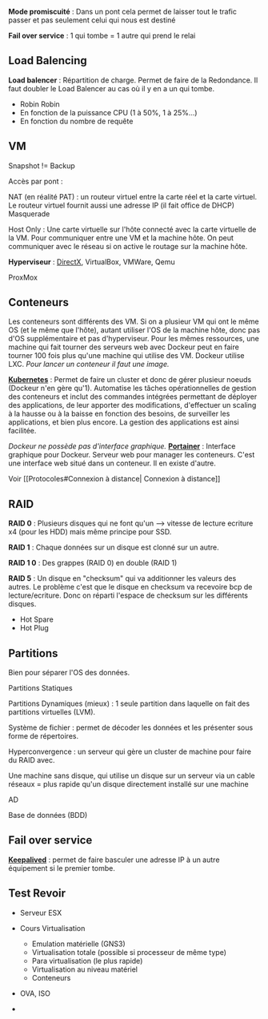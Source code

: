 **Mode promiscuité** : Dans un pont cela permet de laisser tout le trafic passer et pas seulement celui qui nous est destiné

**Fail over service** : 1 qui tombe = 1 autre qui prend le relai

## Load Balencing

**Load balencer** : Répartition de charge. Permet de faire de la Redondance. Il faut doubler le Load Balencer au cas où il y en a un qui tombe.
- Robin Robin
- En fonction de la puissance CPU (1 à 50%, 1 à 25%...)
- En fonction du nombre de requête 

## VM

Snapshot != Backup

Accès par pont :

NAT (en réalité PAT) : un routeur virtuel entre la carte réel et la carte virtuel. Le routeur virtuel fournit aussi une adresse IP (il fait office de DHCP)
Masquerade

Host Only : Une carte virtuelle sur l'hôte connecté avec la carte virtuelle de la VM. Pour communiquer entre une VM et la machine hôte. On peut communiquer avec le réseau si on active le routage sur la machine hôte.

**Hyperviseur** : [DirectX](https://fr.wikipedia.org/wiki/DirectX), VirtualBox, VMWare, Qemu

ProxMox

## Conteneurs

Les conteneurs sont différents des VM.
Si on a plusieur VM qui ont le même OS (et le même que l'hôte), autant utiliser l'OS de la machine hôte, donc pas d'OS supplémentaire et pas d'hyperviseur. Pour les mêmes ressources, une machine qui fait tourner des serveurs web avec Dockeur peut en faire tourner 100 fois plus qu'une machine qui utilise des VM.
Dockeur utilise LXC.
*Pour lancer un conteneur il faut une image.*

**[Kubernetes](https://kubernetes.io/fr/)** : Permet de faire un cluster et donc de gérer plusieur noeuds (Dockeur n'en gère qu'1). Automatise les tâches opérationnelles de gestion des conteneurs et inclut des commandes intégrées permettant de déployer des applications, de leur apporter des modifications, d'effectuer un scaling à la hausse ou à la baisse en fonction des besoins, de surveiller les applications, et bien plus encore. La gestion des applications est ainsi facilitée.

*Dockeur ne possède pas d'interface graphique.*
**[Portainer](https://www.portainer.io/)** : Interface graphique pour Dockeur. Serveur web pour manager les conteneurs. C'est une interface web situé dans un conteneur. Il en existe d'autre.

Voir [[Protocoles#Connexion à distance| Connexion à distance]]

## RAID

**RAID 0** : Plusieurs disques qui ne font qu'un --> vitesse de lecture ecriture x4 (pour les HDD) mais même principe pour SSD.

**RAID 1** : Chaque données sur un disque est clonné sur un autre.

**RAID 1 0** : Des grappes (RAID 0) en double (RAID 1)

**RAID 5** : Un disque en "checksum" qui va additionner les valeurs des autres. Le problème c'est que le disque en checksum va recevoire bcp de lecture/ecriture. Donc on réparti l'espace de checksum sur les différents disques.
- Hot Spare
- Hot Plug


## Partitions

Bien pour séparer l'OS des données.

Partitions Statiques 

Partitions Dynamiques (mieux) : 1 seule partition dans laquelle on fait des partitions virtuelles (LVM).


Système de fichier : permet de décoder les données et les présenter sous forme de répertoires.

Hyperconvergence : un serveur qui gère un cluster de machine pour faire du RAID avec.

Une machine sans disque, qui utilise un disque sur un serveur via un cable réseaux = plus rapide qu'un disque directement installé sur une machine

AD

Base de données (BDD)

## Fail over service

**[Keepalived](https://keepalived.readthedocs.io/en/latest/introduction.html)** : permet de faire basculer une adresse IP à un autre équipement si le premier tombe.

## Test Revoir

- Serveur ESX

- Cours Virtualisation
	- Emulation matérielle (GNS3)
	- Virtualisation totale (possible si processeur de même type)
	- Para virtualisation (le plus rapide)
	- Virtualisation au niveau matériel
	- Conteneurs

- OVA, ISO
- 